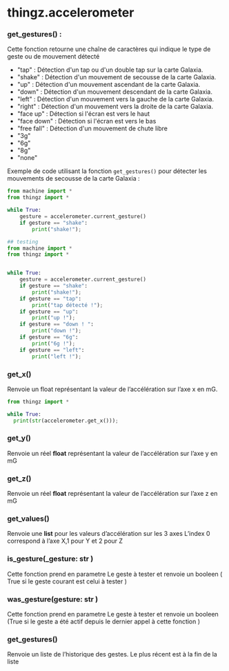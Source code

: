 # thingz.accelerometer

### get_gestures() :

Cette fonction retourne une chaîne de caractères qui indique le type de geste ou de mouvement détecté


-   "tap" : Détection d'un tap ou d'un double tap sur la carte Galaxia.
-   "shake" : Détection d'un mouvement de secousse de la carte Galaxia.
-   "up" : Détection d'un mouvement ascendant de la carte Galaxia.
-   "down" : Détection d'un mouvement descendant de la carte Galaxia.
-   "left" : Détection d'un mouvement vers la gauche de la carte Galaxia.
-   "right" : Détection d'un mouvement vers la droite de la carte Galaxia.
-  "face up" : Détection si l'écran est vers le haut 
-  "face down" : Détection si l'écran est vers le bas 
- "free fall" : Détection d'un mouvement de chute libre
- "3g" 
- "6g"
- "8g"
- "none"


Exemple de code utilisant la fonction `get_gestures()` pour détecter les mouvements de secousse de la carte Galaxia :
```python
from machine import *
from thingz import *

while True:
    gesture = accelerometer.current_gesture()
    if gesture == "shake":
        print("shake!");
```

```python
## testing
from machine import *
from thingz import *


while True:
    gesture = accelerometer.current_gesture()
    if gesture == "shake":
        print("shake!");
    if gesture == "tap":
        print("tap détecté !");
    if gesture == "up":
        print("up !");
    if gesture == "down ! ":
        print("down !");
    if gesture == "6g":
        print("6g !");
    if gesture == "left":
        print("left !");
```

### get_x()

Renvoie un float représentant la valeur de l’accélération sur l’axe x en mG.

```python
from thingz import *

while True:
  print(str(accelerometer.get_x()));

```


### get_y()
Renvoie un réel **float** représentant la valeur de l’accélération sur l’axe y en mG

### get_z()

Renvoie un réel **float** représentant la valeur de l’accélération sur l’axe  z en mG

### get_values()

Renvoie une **list** pour les valeurs d’accélération sur les 3 axes
L’index 0 correspond à l’axe X,1 pour Y et 2 pour Z

### is_gesture(_gesture: str )

Cette fonction prend en parametre  Le geste à tester
et renvoie un booleen ( True si le geste courant est celui à tester )

### was_gesture(gesture: str )

Cette fonction prend en parametre  Le geste à tester
et renvoie un booleen (True si le geste a été actif depuis le dernier appel à cette fonction )

### get_gestures()

Renvoie un liste de l’historique des gestes. Le plus récent est à la fin de la liste